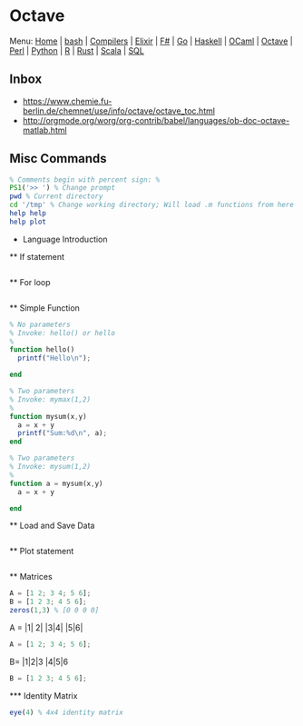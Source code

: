 # Octave


Menu: [Home](README.md) | [bash](bash.md) | [Compilers](compilers.md) | [Elixir](elixir.md) |  [F#](fsharp.ms) | [Go](go.md) | [Haskell](haskell.md) | [OCaml](ocaml.md) | [Octave](octave.md) | [Perl](perl.org) | [Python](python.md) | [R](r.md) | [Rust](rust.md) | [Scala](scala.md)  | [SQL](sql.md)

## Inbox
+ https://www.chemie.fu-berlin.de/chemnet/use/info/octave/octave_toc.html
+ http://orgmode.org/worg/org-contrib/babel/languages/ob-doc-octave-matlab.html

## Misc Commands
```octave
% Comments begin with percent sign: %
PS1('>> ') % Change prompt
pwd % Current directory
cd '/tmp' % Change working directory; Will load .m functions from here
help help
help plot
```

* Language Introduction

** If statement
```octave

```

** For loop
```octave

```

** Simple Function
```octave
% No parameters
% Invoke: hello() or hello
%
function hello()
  printf("Hello\n");

end

% Two parameters
% Invoke: mymax(1,2)
%
function mysum(x,y)
  a = x + y
  printf("Sum:%d\n", a);
end

% Two parameters
% Invoke: mysum(1,2)
%
function a = mysum(x,y)
  a = x + y

end
```

** Load and Save Data
```octave

```

** Plot statement
```octave

```

** Matrices
```octave
A = [1 2; 3 4; 5 6];
B = [1 2 3; 4 5 6];
zeros(1,3) % [0 0 0 0]
```

A = 
|1| 2|
|3|4|
|5|6|
```octave
A = [1 2; 3 4; 5 6];
```

B=
|1|2|3
|4|5|6
```octave
B = [1 2 3; 4 5 6];
```
*** Identity Matrix
```octave
eye(4) % 4x4 identity matrix
```
